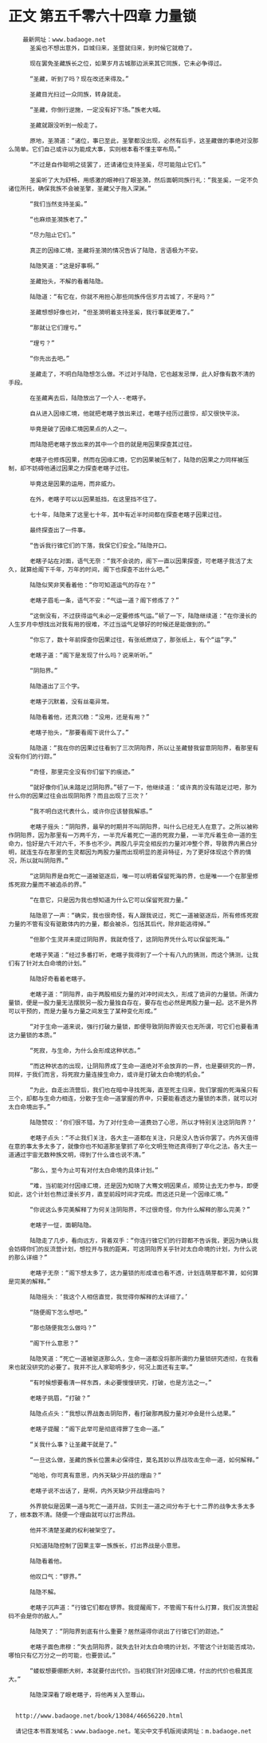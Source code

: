 # 正文 第五千零六十四章 力量锁
        最新网址：www.badaoge.net
          圣奚也不想出意外，巨城归来，圣暨就归来，到时候它就稳了。
      
          现在罢免圣藏族长之位，如果岁月古城那边派来其它同族，它未必争得过。
      
          “圣藏，听到了吗？现在改还来得及。”
      
          圣藏目光扫过一众同族，转身就走。
      
          “圣藏，你倒行逆施，一定没有好下场。”族老大喊。
      
          圣藏就跟没听到一般走了。
      
          原地，圣漪道：“诸位，事已至此，圣擎都没出现，必然有后手，这圣藏做的事绝对没那么简单。它们自己或许以为能成大事，实则根本看不懂主宰布局。”
      
          “不过是自作聪明之徒罢了，还请诸位支持圣奚，尽可能阻止它们。”
      
          圣奚听了大为舒畅，用感激的眼神扫了眼圣漪，然后面朝同族行礼：“我圣奚，一定不负诸位所托，确保我族不会被圣擎，圣藏父子拖入深渊。”
      
          “我们当然支持圣奚。”
      
          “也麻烦圣漪族老了。”
      
          “尽力阻止它们。”
      
          真正的因缘汇境，圣藏将圣漪的情况告诉了陆隐，言语极为不安。
      
          陆隐笑道：“这是好事啊。”
      
          圣藏抬头，不解的看着陆隐。
      
          陆隐道：“有它在，你就不用担心那些同族传信岁月古城了，不是吗？”
      
          圣藏想想好像也对，“但圣漪明着支持圣奚，我行事就更难了。”
      
          “那就让它们理亏。”
      
          “理亏？”
      
          “你先出去吧。”
      
          圣藏走了，不明白陆隐想怎么做。不过对于陆隐，它也越发忌惮，此人好像有数不清的手段。
      
          在圣藏离去后，陆隐放出了一个人--老瞎子。
      
          自从进入因缘汇境，他就把老瞎子放出来过，老瞎子经历过震惊，却又很快平淡。
      
          毕竟是破了因缘汇境因果点的人之一。
      
          而陆隐把老瞎子放出来的其中一个目的就是用因果探查其过往。
      
          老瞎子也修炼因果，然而在因缘汇境，它的因果被压制了，陆隐的因果之力同样被压制，却不妨碍他通过因果之力探查老瞎子过往。
      
          毕竟这是因果的运用，而非威力。
      
          在外，老瞎子可以以因果抵挡，在这里挡不住了。
      
          七十年，陆隐来了这里七十年，其中有近半时间都在探查老瞎子因果过往。
      
          最终探查出了一件事。
      
          “告诉我行锥它们的下落，我保它们安全。”陆隐开口。
      
          老瞎子站在对面，语气无奈：“我不会说的，阁下一直以因果探查，可老瞎子我活了太久，就算给阁下千年，万年的时间，阁下也探查不出什么吧。”
      
          陆隐似笑非笑看着他：“你可知道运气的存在？”
      
          老瞎子眉毛一条，语气不安：“气运一道？阁下修炼了？”
      
          “这倒没有，不过获得运气未必一定要修炼气运。”顿了一下，陆隐继续道：“在你漫长的人生岁月中想找出对我有用的很难，不过当运气足够好的时候还是能做到的。”
      
          “你忘了，数十年前探查你因果过往，有张纸燃烧了，那张纸上，有个“运”字。”
      
          老瞎子道：“阁下是发现了什么吗？说来听听。”
      
          “阴阳界。”
      
          陆隐道出了三个字。
      
          老瞎子沉默着，没有丝毫异常。
      
          陆隐看着他，还真沉稳：“没用，还是有用？”
      
          老瞎子抬头，“那要看阁下说什么了。”
      
          陆隐道：“我在你的因果过往看到了三次阴阳界，所以让圣藏替我留意阴阳界，看那里有没有你们的行踪。”
      
          “奇怪，那里完全没有你们留下的痕迹。”
      
          “就好像你们从未踏足过阴阳界。”顿了一下，他继续道：‘或许真的没有踏足过吧，那为什么你的因果过往会出现阴阳界？而且出现了三次？’
      
          “我不明白这代表什么，或许你应该替我解惑。”
      
          老瞎子摇头：“阴阳界，最早的时期并不叫阴阳界，叫什么已经无人在意了。之所以被称作阴阳界，因为那里有一万两千方，一半充斥着死亡一道的死寂力量，一半充斥着生命一道的生命力，恰好是六千对六千，不多也不少。两股几乎完全相反的力量对冲整个界，导致界内黑白分明，就连生存在那里的生灵都因为两股力量而出现明显的差异特征，为了更好体现这个界的情况，所以就叫阴阳界。”
      
          “这阴阳界是自死亡一道被驱逐后，唯一可以明着保留死海的界，也是唯一一个在那里修炼死寂力量而不被追杀的界。”
      
          “在意它，只是因为我也想知道为什么它可以保留死寂力量。”
      
          陆隐恩了一声：“确实，我也很奇怪，有人跟我说过，死亡一道被驱逐后，所有修炼死寂力量的不管有没有驱散体内的力量，都会被杀，包括其后代，除非能逃得掉。”
      
          “但那个生灵并未提过阴阳界，我就奇怪了，这阴阳界凭什么可以保留死海。”
      
          老瞎子笑道：“经过多番打听，老瞎子我得到了一个十有八九的猜测，而这个猜测，让我们有了针对太白命境的计划。”
      
          陆隐好奇看着老瞎子。
      
          老瞎子道：“阴阳界，由于两股相反力量的对冲时间太久，形成了诡异的力量锁。所谓力量锁，便是一股力量无法摆脱另一股力量独自存在，要存在也必然是两股力量一起。这不是外界可以干预的，而是力量与力量之间发生了某种变化形成。”
      
          “对于生命一道来说，强行打破力量锁，即便导致阴阳界毁灭也无所谓，可它们也要看清这力量锁的本质。”
      
          “死寂，与生命，为什么会形成这种状态。”
      
          “而这种状态的出现，让阴阳界成了生命一道绝对不会放弃的一界，也是要研究的一界，同样，于我们而言，将死寂力量连接生命力，或许是打破太白命境的机会。”
      
          “为此，自走出流营后，我们也在暗中寻找死海，直至死主归来，我们掌握的死海虽只有三个，却都与生命力相连，分散于生命一道掌握的界中，只要能看透这力量锁的本质，就可以对太白命境出手。”
      
          陆隐赞叹：‘你们很不错，为了对付生命一道费劲了心思，所以才特别关注这阴阳界？’
      
          老瞎子点头：“不止我们关注，各大主一道都在关注，只是没人告诉你罢了。内外天值得在意的事太多太多了，就像你也不知道那圣擎抓了卒化文明生物还真得到了卒化之法。各大主一道通过宇宙无数种族文明，得到了什么谁也说不清。”
      
          “那么，至今为止可有对付太白命境的具体计划。”
      
          “难，当初能对付因缘汇境，还是因为知晓了大骞文明因果点，顺势让去无力参与，即便如此，这个计划也熬过漫长岁月，直至前段时间才完成。而这还只是一个因缘汇境。”
      
          “你说这么多完美解释了为何关注阴阳界，不过很奇怪，你为什么解释的那么完美？”
      
          老瞎子一怔，面朝陆隐。
      
          陆隐走了几步，看向远方，背着双手：“你连行锥它们的行踪都不告诉我，更因为确认我会妨碍你们的反流营计划，想拉开与我的距离，可这阴阳界关乎针对太白命境的计划，为什么说的那么详细？”
      
          老瞎子无奈：“阁下想太多了，这力量锁的形成谁也看不透，计划连萌芽都不算，如何算是完美的解释。”
      
          陆隐摇头：‘我这个人相信直觉，我觉得你解释的太详细了。’
      
          “随便阁下怎么想吧。”
      
          “那也随便我怎么做吗？”
      
          “阁下什么意思？”
      
          陆隐笑道：“死亡一道被驱逐那么久，生命一道都没将那所谓的力量锁研究透彻，在我看来也就没研究的必要了。我并不比人家聪明多少，何况上面还有主宰。”
      
          “有时候想要看清一样东西，未必要慢慢研究，打破，也是方法之一。”
      
          老瞎子挑眉，“打破？”
      
          陆隐点点头：“我想以界战轰击阴阳界，看打破那两股力量对冲会是什么结果。”
      
          老瞎子提醒：“阁下此举可是彻底得罪了生命一道。”
      
          “关我什么事？让圣藏干就是了。”
      
          “一旦这么做，圣藏的族长位置未必保得住，莫名其妙以界战攻击生命一道，如何解释。”
      
          “哈哈，你可真有意思，内外天缺少开战的理由？”
      
          老瞎子说不出话了，是啊，内外天缺少开战理由吗？
      
          外界貌似是因果一道与死亡一道开战，实则主一道之间分布于七十二界的战争太多太多了，根本数不清。随便一个理由就可以打出界战。
      
          他并不清楚圣藏的权利被架空了。
      
          只知道陆隐控制了因果主宰一族族长，打出界战是小意思。
      
          陆隐看着他。
      
          他叹口气：“锣界。”
      
          陆隐不解。
      
          老瞎子沉声道：“行锥它们都在锣界。我提醒阁下，不管阁下有什么打算，我们反流营起码不会是你的敌人。”
      
          陆隐笑了：“阴阳界到底有什么重要？居然逼得你说出了行锥它们的踪迹。”
      
          老瞎子面色肃穆：“失去阴阳界，就失去针对太白命境的计划，不管这个计划能否成功，哪怕只有亿万分之一的可能，也要尝试。”
      
          “蝼蚁想要绷断大树，本就要付出代价。当初我们针对因缘汇境，付出的代价也极其庞大。”
      
          陆隐深深看了眼老瞎子，将他再关入至尊山。
      
      
      http://www.badaoge.net/book/13084/46656220.html
      
      请记住本书首发域名：www.badaoge.net。笔尖中文手机版阅读网址：m.badaoge.net